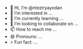 - 👋 Hi, I’m @nteziryayodan
- 👀 I’m interested in ...
- 🌱 I’m currently learning ...
- 💞️ I’m looking to collaborate on ...
- 📫 How to reach me ...
- 😄 Pronouns: ...
- ⚡ Fun fact: ...

<!---
nteziryayodan/nteziryayodan is a ✨ special ✨ repository because its `README.md` (this file) appears on your GitHub profile.
You can click the Preview link to take a look at your changes.
--->
